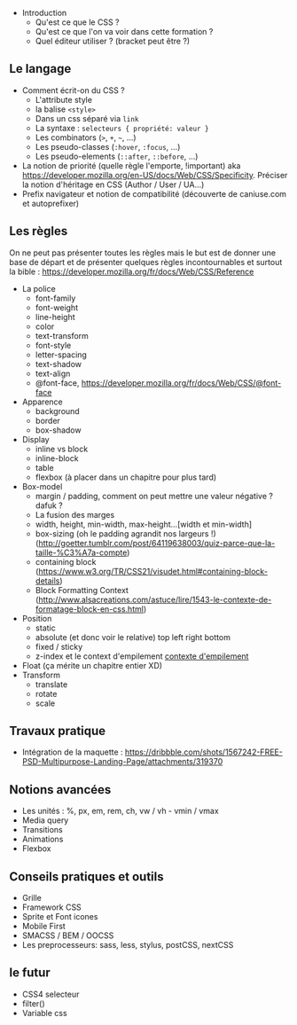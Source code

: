 - Introduction
    - Qu'est ce que le CSS ?
    - Qu'est ce que l'on va voir dans cette formation ?
    - Quel éditeur utiliser ? (bracket peut être ?)
    
## Le langage

- Comment écrit-on du CSS ?
    - L'attribute style 
    - la balise `<style>`  
    - Dans un css séparé via `link` 
    - La syntaxe : `selecteurs { propriété: valeur }` 
    - Les combinators (`>`, `+`, `~`, ...)
    - Les pseudo-classes (`:hover`, `:focus`, ...)
    - Les pseudo-elements (`::after`, `::before`, ...)
- La notion de priorité (quelle règle l'emporte, !important) aka https://developer.mozilla.org/en-US/docs/Web/CSS/Specificity. Préciser la notion d'héritage en CSS (Author / User / UA...)
- Prefix navigateur et notion de compatibilité (découverte de caniuse.com et autoprefixer)

## Les règles

On ne peut pas présenter toutes les règles mais le but est de donner une base de départ et de présenter quelques règles incontournables et surtout la bible : https://developer.mozilla.org/fr/docs/Web/CSS/Reference

- La police
    - font-family
    - font-weight
    - line-height
    - color
    - text-transform
    - font-style
    - letter-spacing
    - text-shadow
    - text-align
    - @font-face, https://developer.mozilla.org/fr/docs/Web/CSS/@font-face
- Apparence
    - background
    - border
    - box-shadow
- Display
    - inline vs block
    - inline-block
    - table
    - flexbox (à placer dans un chapitre pour plus tard)
- Box-model
    - margin / padding, comment on peut mettre une valeur négative ? dafuk ?
    - La fusion des marges
    - width, height, min-width, max-height...[width et min-width]
    - box-sizing (oh le padding agrandit nos largeurs !)
    (http://goetter.tumblr.com/post/64119638003/quiz-parce-que-la-taille-%C3%A7a-compte)
    - containing block (https://www.w3.org/TR/CSS21/visudet.html#containing-block-details)
    - Block Formatting Context (http://www.alsacreations.com/astuce/lire/1543-le-contexte-de-formatage-block-en-css.html)
- Position
    - static
    - absolute (et donc voir le relative) top left right bottom
    - fixed / sticky
    - z-index et le context d'empilement [contexte d'empilement](http://iamvdo.me/blog/comprendre-z-index-et-les-contextes-dempilement)
- Float (ça mérite un chapitre entier XD)
- Transform
    - translate
    - rotate
    - scale
    
## Travaux pratique 

- Intégration de la maquette : https://dribbble.com/shots/1567242-FREE-PSD-Multipurpose-Landing-Page/attachments/319370 

## Notions avancées

- Les unités : %, px, em, rem, ch, vw / vh - vmin / vmax
- Media query
- Transitions
- Animations
- Flexbox

## Conseils pratiques et outils

- Grille
- Framework CSS
- Sprite et Font icones
- Mobile First
- SMACSS / BEM / OOCSS
- Les preprocesseurs: sass, less, stylus, postCSS, nextCSS

## le futur 

- CSS4 selecteur
- filter()
- Variable css

